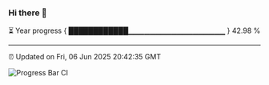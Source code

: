 ### Hi there 👋

⏳ Year progress { ████████████▁▁▁▁▁▁▁▁▁▁▁▁▁▁▁▁▁▁ } 42.98 %

---

⏰ Updated on Fri, 06 Jun 2025 20:42:35 GMT

![Progress Bar CI](https://github.com/IshwaranRudhara/GIT-ACTION/workflows/Progress%20Bar%20CI/badge.svg)
